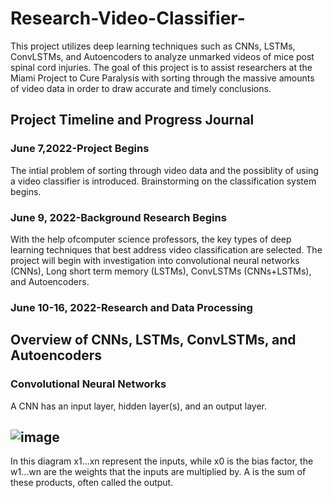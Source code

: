 # Research-Video-Classifier-
This project utilizes deep learning techniques such as CNNs, LSTMs, ConvLSTMs, and Autoencoders to analyze unmarked videos of mice post spinal cord injuries. The goal of this project is to assist researchers at the Miami Project to Cure Paralysis with sorting through the massive amounts of video data in order to draw accurate and timely conclusions. 
## Project Timeline and Progress Journal
### June 7,2022-Project Begins 
The intial problem of sorting through video data and the possiblity of using a video classifier is introduced. Brainstorming on the classification system begins. 
### June 9, 2022-Background Research Begins 
With the help ofcomputer science professors, the key types of deep learning techniques that best address video classification are selected. The project will begin with investigation into convolutional neural networks (CNNs), Long short term memory (LSTMs), ConvLSTMs (CNNs+LSTMs), and Autoencoders. 
### June 10-16, 2022-Research and Data Processing 
## Overview of CNNs, LSTMs, ConvLSTMs, and Autoencoders 
### Convolutional Neural Networks 
A CNN has an input layer, hidden layer(s), and an output layer. 
## ![image](https://files.cdn.thinkific.com/file_uploads/118220/images/9ac/ef7/edb/1583485122964.jpg?width=1920&dpr=2)
In this diagram x1...xn represent the inputs, while x0 is the bias factor, the w1...wn are the weights that the inputs are multiplied by. A is the sum of these products, often called the output. 






















